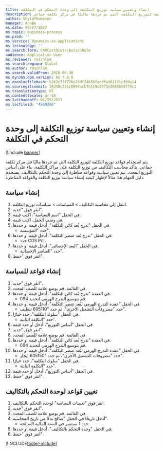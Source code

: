 ```yaml
---
title: إنشاء وتعيين سياسة توزيع التكلفة إلى وحدة التحكم في التكلفة
description: يتم استخدام قواعد توزيع التكلفة لتوزيع التكلفة التي تم جردها ماليًا في مركز تكلفة جماعي.
author: ShylaThompson
manager: AnnBe
ms.date: 06/27/2017
ms.topic: business-process
ms.prod: ''
ms.service: dynamics-ax-applications
ms.technology: ''
ms.search.form: CAMCostDistributionRule
audience: Application User
ms.reviewer: roschlom
ms.search.region: Global
ms.author: roschlom
ms.search.validFrom: 2016-06-30
ms.dyn365.ops.version: AX 7.0.0
ms.openlocfilehash: b269c731776e26df24658feedfa301181c309a14
ms.sourcegitcommit: 38d40c331c8894acb7b119c5073e3088b54776c1
ms.translationtype: HT
ms.contentlocale: ar-SA
ms.lasthandoff: 01/15/2021
ms.locfileid: "4969268"
---
```

# <a name="create-and-assign-a-cost-distribution-policy-to-a-cost-control-unit"></a>إنشاء وتعيين سياسة توزيع التكلفة إلى وحدة التحكم في التكلفة

[!include [banner](../../includes/banner.md)]

يتم استخدام قواعد توزيع التكلفة لتوزيع التكلفة التي تم جردها ماليًا في مركز تكلفة جماعي. يتأكد محاسب التكاليف من توزيع التكلفة على مراكز التكلفة، بناء على أساس التوزيع المحدد. يتم تعيين سياسة وقواعد مناظرة إلى وحدة التحكم بالتكاليف. يستخدم دليل المهام هذا مثالاً لإظهار كيفية إنشاء سياسة توزيع التكلفة والقواعد المناظرة.


## <a name="create-a-policy"></a>إنشاء سياسة
1. انتقل إلى محاسبة التكاليف > السياسات > سياسات توزيع التكلفة‬.
2. انقر فوق "جديد".
3. في الحقل "اسم السياسة"، اكتب قيمة.
4. في وصف الحقل، اكتب قيمة.
5. في الحقل "تدرج بُعد كائن التكلفة‬‬"، أدخل قيمة أو حددها.
    * حدد "المؤسسة".  
6. في الحقل "تدرج بُعد عنصر التكلفة‬‬"، أدخل قيمة أو حددها.
    * حدد CDS P/L.  
7. في الحقل "البعد الإحصائي"، أدخل قيمة أو حددها.
    * حدد "العناصر الإحصائية".  
8. انقر فوق "حفظ".

## <a name="create-rules-for-the-policy"></a>إنشاء قواعد للسياسة
1. انقر فوق "جديد".
2. في القائمة، قم بوضع علامة للصف المحدد.
3. في العقدة "تدرج بُعد كائن التكلفة‬‬"، أدخل قيمة أو حددها.
    * قم بتوسيع التدرج الهرمي لتحديد 094.  
4. في الحقل "عقدة التدرج الهرمي لبُعد عنصر التكلفة‬‬‬"، أدخل قيمة أو حددها.
    * حدد "مصروفات التشغيل الأخرى"، ثم حدد "605110 تنظيف".  
5. في الحقل "سلوك التكلفة"، حدد خيارًا.
    * حدد "التكلفة الثابتة".  
6. في الحقل "أساس التوزيع"، أدخل أو حدد قيمة.
7. انقر فوق "جديد".
8. في القائمة، قم بوضع علامة للصف المحدد.
9. في العقدة "تدرج بُعد كائن التكلفة‬‬"، أدخل قيمة أو حددها.
    * قم بتوسيع التدرج الهرمي لتحديد 094.  
10. في الحقل "عقدة التدرج الهرمي لبُعد عنصر التكلفة‬‬‬"، أدخل قيمة أو حددها.
    * حدد "مصروفات التشغيل الأخرى"، ثم حدد "605150 إيجار".  
11. في الحقل "سلوك التكلفة"، حدد خيارًا.
    * حدد "التكلفة الثابتة".  
12. في الحقل "أساس التوزيع"، أدخل أو حدد قيمة.
13. انقر فوق "حفظ".

## <a name="assign-rules-to-a-cost-control-unit"></a>تعيين قواعد لوحدة التحكم بالتكاليف
1. انقر فوق "تعيينات السياسة" لوحدة التحكم بالتكاليف.
2. انقر فوق "جديد".
3. في القائمة، قم بوضع علامة للصف المحدد.
4. أدخل تاريخًا في الحقل "صالح بدءًا من تاريخ المحاسبة‬‬".
    * حدد 1 سبتمبر في السنة المالية الصالحة.  
5. في الحقل "وحدة التحكم بالتكاليف‬"، أدخل قيمة أو حددها.
6. انقر فوق "حفظ".



[!INCLUDE[footer-include](../../../includes/footer-banner.md)]